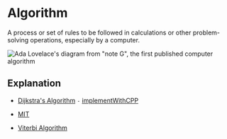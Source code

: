 # Algorithm
A process or set of rules to be followed in calculations or other problem-solving operations, especially by a computer.

![Ada Lovelace's diagram from "note G", the first published computer algorithm](https://upload.wikimedia.org/wikipedia/commons/c/cf/Diagram_for_the_computation_of_Bernoulli_numbers.jpg 'Ada Lovelaces diagram from "note G" the first published computer algorithm')


## Explanation
- [Dijkstra's Algorithm](https://www.youtube.com/watch?v=GazC3A4OQTE) `-` [implementWithCPP](https://github.com/cs-joy/Analysis-of-Algorithms/blob/main/path/dijkstras_algo.c%2B%2B)

- [MIT](https://www.youtube.com/watch?v=JPyuH4qXLZ0 'Introduction to Algorithms')

- [Viterbi Algorithm](https://en.wikipedia.org/wiki/Viterbi_algorithm)
